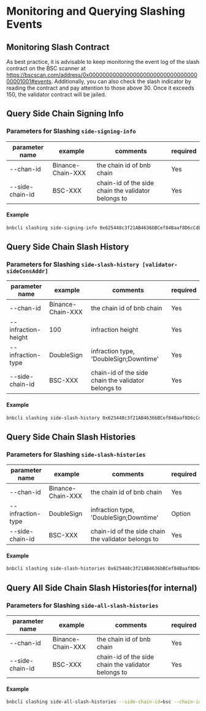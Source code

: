 # Monitoring and Querying Slashing Events

## Monitoring Slash Contract

As best practice, it is advisable to  keep monitoring the event log of the slash contract on the BSC scanner at 
<https://bscscan.com/address/0x0000000000000000000000000000000000001001#events>. Additionally, you can also check the slash indicator by reading the contract and pay attention to those above 30. Once it exceeds 150, the validator contract will be jailed.

## Query Side Chain Signing Info

### Parameters for Slashing `side-signing-info`

| **parameter name** | **example**       | **comments**                                         | **required** |
| ------------------ | ----------------- | ---------------------------------------------------- | ------------ |
| --chan-id          | Binance-Chain-XXX | the chain id of bnb chain                       | Yes          |
| --side-chain-id    | BSC-XXX           | chain-id of the side  chain the validator belongs to | Yes          |

#### Example

```bash
bnbcli slashing side-signing-info 0x625448c3f21AB4636bBCef84Baaf8D6cCdE13c3F --side-chain-id=bsc --chain-id=test-chain-8d7sJz --home ~/home_cli
```
##  Query Side Chain Slash History

### Parameters for Slashing `side-slash-history [validator-sideConsAddr]`

| **parameter name**  | **example**       | **comments**                                         | **required** |
| ------------------- | ----------------- | ---------------------------------------------------- | ------------ |
| --chan-id           | Binance-Chain-XXX | the chain id of bnb chain                       | Yes          |
| --infraction-height | 100               | infraction height                                    | Yes          |
| --infraction-type   | DoubleSign        | infraction type, 'DoubleSign;Downtime'               | Yes          |
| --side-chain-id     | BSC-XXX           | chain-id of the side chain the validator belongs to  | Yes          |

#### Example

```bash
bnbcli slashing side-slash-history 0x625448c3f21AB4636bBCef84Baaf8D6cCdE13c3F --infraction-height 100 --infraction-type DoubleSign --side-chain-id=bsc --chain-id=test-chain-8d7sJz --home ~/home_cli
```

## Query Side Chain Slash Histories

### Parameters for Slashing `side-slash-histories`

| **parameter name** | **example**       | **comments**                                         | **required** |
| ------------------ | ----------------- | ---------------------------------------------------- | ------------ |
| --chan-id          | Binance-Chain-XXX | the chain id of bnb chain                       | Yes          |
| --infraction-type  | DoubleSign        | infraction type, 'DoubleSign;Downtime'               | Option       |
| --side-chain-id    | BSC-XXX           | chain-id of the side chain the validator belongs to  | Yes          |

#### Example

```bash
bnbcli slashing side-slash-histories 0x625448c3f21AB4636bBCef84Baaf8D6cCdE13c3F --infraction-type DoubleSign --side-chain-id=bsc --chain-id=test-chain-8d7sJz --home ~/home_cli
```

## Query All Side Chain Slash Histories(for internal)

### Parameters for Slashing `side-all-slash-histories`

| **parameter name** | **example**       | **comments**                                         | **required** |
| ------------------ | ----------------- | ---------------------------------------------------- | ------------ |
| --chan-id          | Binance-Chain-XXX | the chain id of bnb chain                        | Yes          |
| --side-chain-id    | BSC-XXX           | chain-id of the side chain the validator belongs to  | Yes          |

#### Example

```bash
bnbcli slashing side-all-slash-histories --side-chain-id=bsc --chain-id=test-chain-8d7sJz --home ~/home_cli
```

